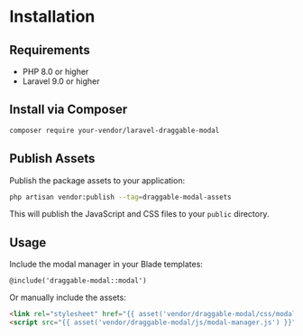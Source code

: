 # Installation

## Requirements

- PHP 8.0 or higher
- Laravel 9.0 or higher

## Install via Composer

```bash
composer require your-vendor/laravel-draggable-modal
```

## Publish Assets

Publish the package assets to your application:

```bash
php artisan vendor:publish --tag=draggable-modal-assets
```

This will publish the JavaScript and CSS files to your `public` directory.

## Usage

Include the modal manager in your Blade templates:

```blade
@include('draggable-modal::modal')
```

Or manually include the assets:

```html
<link rel="stylesheet" href="{{ asset('vendor/draggable-modal/css/modal.css') }}">
<script src="{{ asset('vendor/draggable-modal/js/modal-manager.js') }}"></script>
```